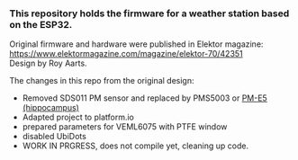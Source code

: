 ### This repository holds the firmware for a weather station based on the ESP32.

Original firmware and hardware were published in Elektor magazine: https://www.elektormagazine.com/magazine/elektor-70/42351  
Design by Roy Aarts.

The changes in this repo from the original design:  
- Removed SDS011 PM sensor and replaced by PMS5003 or [PM-E5 (hippocampus)](http://www.topsensor.cn/en/ChanPinZhanShi.html)
- Adapted project to platform.io
- prepared parameters for VEML6075 with PTFE window
- disabled UbiDots 
- WORK IN PRGRESS, does not compile yet, cleaning up code.
